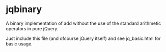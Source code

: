jqbinary
========

A binary implementation of add without the use of the standard arithmetic operators in pure jQuery.

Just include this file (and ofcourse jQuery itself) and see jq_basic.html for basic usage.